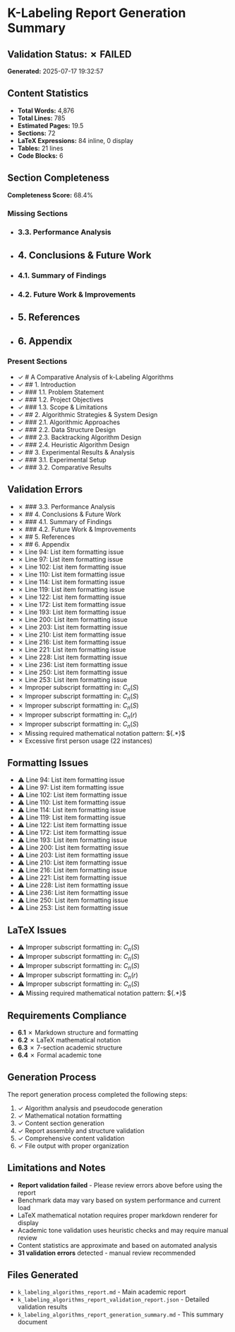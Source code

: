 # K-Labeling Report Generation Summary

## Validation Status: ✗ FAILED

**Generated:** 2025-07-17 19:32:57

## Content Statistics

- **Total Words:** 4,876
- **Total Lines:** 785
- **Estimated Pages:** 19.5
- **Sections:** 72
- **LaTeX Expressions:** 84 inline, 0 display
- **Tables:** 21 lines
- **Code Blocks:** 6

## Section Completeness

**Completeness Score:** 68.4%

### Missing Sections

- ### 3.3. Performance Analysis
- ## 4. Conclusions & Future Work
- ### 4.1. Summary of Findings
- ### 4.2. Future Work & Improvements
- ## 5. References
- ## 6. Appendix

### Present Sections

- ✓ # A Comparative Analysis of k-Labeling Algorithms
- ✓ ## 1. Introduction
- ✓ ### 1.1. Problem Statement
- ✓ ### 1.2. Project Objectives
- ✓ ### 1.3. Scope & Limitations
- ✓ ## 2. Algorithmic Strategies & System Design
- ✓ ### 2.1. Algorithmic Approaches
- ✓ ### 2.2. Data Structure Design
- ✓ ### 2.3. Backtracking Algorithm Design
- ✓ ### 2.4. Heuristic Algorithm Design
- ✓ ## 3. Experimental Results & Analysis
- ✓ ### 3.1. Experimental Setup
- ✓ ### 3.2. Comparative Results

## Validation Errors

- ✗ ### 3.3. Performance Analysis
- ✗ ## 4. Conclusions & Future Work
- ✗ ### 4.1. Summary of Findings
- ✗ ### 4.2. Future Work & Improvements
- ✗ ## 5. References
- ✗ ## 6. Appendix
- ✗ Line 94: List item formatting issue
- ✗ Line 97: List item formatting issue
- ✗ Line 102: List item formatting issue
- ✗ Line 110: List item formatting issue
- ✗ Line 114: List item formatting issue
- ✗ Line 119: List item formatting issue
- ✗ Line 122: List item formatting issue
- ✗ Line 172: List item formatting issue
- ✗ Line 193: List item formatting issue
- ✗ Line 200: List item formatting issue
- ✗ Line 203: List item formatting issue
- ✗ Line 210: List item formatting issue
- ✗ Line 216: List item formatting issue
- ✗ Line 221: List item formatting issue
- ✗ Line 228: List item formatting issue
- ✗ Line 236: List item formatting issue
- ✗ Line 250: List item formatting issue
- ✗ Line 253: List item formatting issue
- ✗ Improper subscript formatting in: $C_n(S)$
- ✗ Improper subscript formatting in: $C_n(S)$
- ✗ Improper subscript formatting in: $C_n(S)$
- ✗ Improper subscript formatting in: $C_n(r)$
- ✗ Improper subscript formatting in: $C_n(S)$
- ✗ Missing required mathematical notation pattern: \$\{.*\}\$
- ✗ Excessive first person usage (22 instances)

## Formatting Issues

- ⚠ Line 94: List item formatting issue
- ⚠ Line 97: List item formatting issue
- ⚠ Line 102: List item formatting issue
- ⚠ Line 110: List item formatting issue
- ⚠ Line 114: List item formatting issue
- ⚠ Line 119: List item formatting issue
- ⚠ Line 122: List item formatting issue
- ⚠ Line 172: List item formatting issue
- ⚠ Line 193: List item formatting issue
- ⚠ Line 200: List item formatting issue
- ⚠ Line 203: List item formatting issue
- ⚠ Line 210: List item formatting issue
- ⚠ Line 216: List item formatting issue
- ⚠ Line 221: List item formatting issue
- ⚠ Line 228: List item formatting issue
- ⚠ Line 236: List item formatting issue
- ⚠ Line 250: List item formatting issue
- ⚠ Line 253: List item formatting issue

## LaTeX Issues

- ⚠ Improper subscript formatting in: $C_n(S)$
- ⚠ Improper subscript formatting in: $C_n(S)$
- ⚠ Improper subscript formatting in: $C_n(S)$
- ⚠ Improper subscript formatting in: $C_n(r)$
- ⚠ Improper subscript formatting in: $C_n(S)$
- ⚠ Missing required mathematical notation pattern: \$\{.*\}\$

## Requirements Compliance

- **6.1** ✗ Markdown structure and formatting
- **6.2** ✗ LaTeX mathematical notation
- **6.3** ✗ 7-section academic structure
- **6.4** ✗ Formal academic tone

## Generation Process

The report generation process completed the following steps:

1. ✓ Algorithm analysis and pseudocode generation
2. ✓ Mathematical notation formatting
3. ✓ Content section generation
4. ✓ Report assembly and structure validation
5. ✓ Comprehensive content validation
6. ✓ File output with proper organization

## Limitations and Notes

- **Report validation failed** - Please review errors above before using the report
- Benchmark data may vary based on system performance and current load
- LaTeX mathematical notation requires proper markdown renderer for display
- Academic tone validation uses heuristic checks and may require manual review
- Content statistics are approximate and based on automated analysis
- **31 validation errors** detected - manual review recommended

## Files Generated

- `k_labeling_algorithms_report.md` - Main academic report
- `k_labeling_algorithms_report_validation_report.json` - Detailed validation results
- `k_labeling_algorithms_report_generation_summary.md` - This summary document
